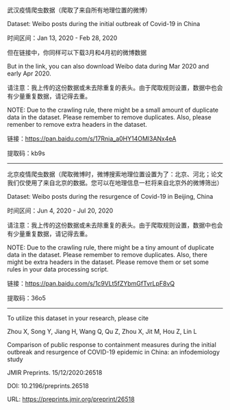 武汉疫情爬虫数据（爬取了来自所有地理位置的微博）

Dataset: Weibo posts during the initial outbreak of Covid-19 in China

时间区间：Jan 13, 2020 - Feb 28, 2020

但在链接中，你同样可以下载3月和4月初的微博数据

But in the link, you can also download Weibo data during Mar 2020 and early Apr 2020.

请注意：我上传的这份数据或未去除重复的表头。由于爬取规则设置，数据中也会有少量重复数据，请记得去重。

NOTE: Due to the crawling rule, there might be a small amount of duplicate data in the dataset. Please remember to remove duplicates. Also, please remenber to remove extra headers in the dataset.

链接：https://pan.baidu.com/s/17Rnia_a0HY14OMl3ANx4eA 

提取码：kb9s 

------

北京疫情爬虫数据（爬取微博时，微博搜索地理位置设置为了：北京、河北；论文我们仅使用了来自北京的数据。您可以在地理信息一栏将来自北京外的微博筛出）

Dataset: Weibo posts during the resurgence of Covid-19 in Beijing, China

时间区间：Jun 4, 2020 - Jul 20, 2020

请注意：我上传的这份数据或未去除重复的表头。由于爬取规则设置，数据中也会有少量重复数据，请记得去重。

NOTE: Due to the crawling rule, there might be a tiny amount of duplicate data in the dataset. Please remember to remove duplicates. Also, there might be extra headers in the dataset. Please remove them or set some rules in your data processing script.

链接：https://pan.baidu.com/s/1c9VLt5fZYbmGfTvrLpF8vQ 

提取码：36o5

------

To utilize this dataset in your research, please cite

Zhou X, Song Y, Jiang H, Wang Q, Qu Z, Zhou X, Jit M, Hou Z, Lin L

Comparison of public response to containment measures during the initial outbreak and resurgence of COVID-19 epidemic in China: an infodemiology study

JMIR Preprints. 15/12/2020:26518

DOI: 10.2196/preprints.26518

URL: https://preprints.jmir.org/preprint/26518

